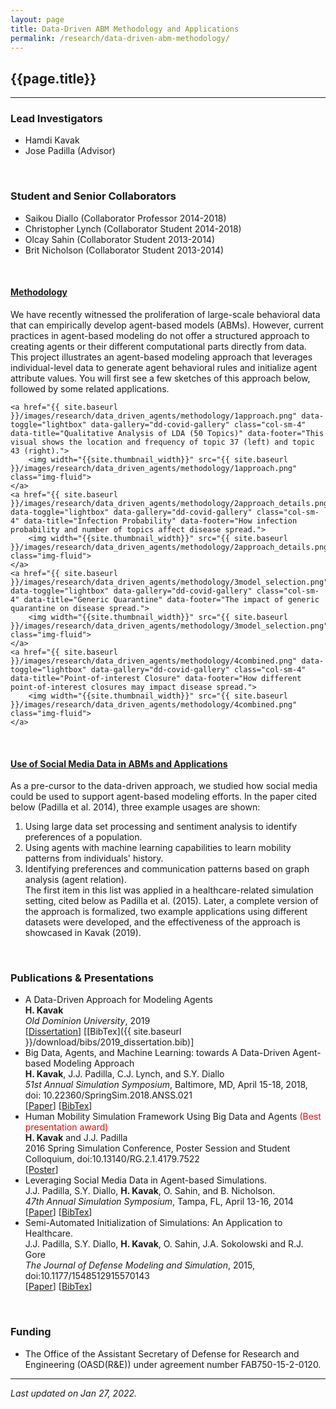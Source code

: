 ```yaml
---
layout: page
title: Data-Driven ABM Methodology and Applications
permalink: /research/data-driven-abm-methodology/
---
```


## {{page.title}}

<hr/>

### Lead Investigators
- Hamdi Kavak
- Jose Padilla (Advisor)

<br/>

### Student and Senior Collaborators
- Saikou Diallo (Collaborator Professor 2014-2018)
- Christopher Lynch (Collaborator Student 2014-2018)
- Olcay Sahin (Collaborator Student 2013-2014)
- Brit Nicholson (Collaborator Student 2013-2014)
<br/>

#### <u>Methodology</u>
We have recently witnessed the proliferation of large-scale behavioral data that can empirically develop agent-based models (ABMs). However,  current practices in agent-based modeling do not offer a structured approach to creating agents or their different computational parts directly from data. This project illustrates an agent-based modeling approach that leverages individual-level data to generate agent behavioral rules and initialize agent attribute values. You will first see a few sketches of this approach below, followed by some related applications.


<div id="dd-gallery">
        
    <a href="{{ site.baseurl }}/images/research/data_driven_agents/methodology/1approach.png" data-toggle="lightbox" data-gallery="dd-covid-gallery" class="col-sm-4" data-title="Qualitative Analysis of LDA (50 Topics)" data-footer="This visual shows the location and frequency of topic 37 (left) and topic 43 (right).">
        <img width="{{site.thumbnail_width}}" src="{{ site.baseurl }}/images/research/data_driven_agents/methodology/1approach.png" class="img-fluid">
    </a>
    <a href="{{ site.baseurl }}/images/research/data_driven_agents/methodology/2approach_details.png" data-toggle="lightbox" data-gallery="dd-covid-gallery" class="col-sm-4" data-title="Infection Probability" data-footer="How infection probability and number of topics affect disease spread.">
        <img width="{{site.thumbnail_width}}" src="{{ site.baseurl }}/images/research/data_driven_agents/methodology/2approach_details.png" class="img-fluid">
    </a>
    <a href="{{ site.baseurl }}/images/research/data_driven_agents/methodology/3model_selection.png" data-toggle="lightbox" data-gallery="dd-covid-gallery" class="col-sm-4" data-title="Generic Quarantine" data-footer="The impact of generic quarantine on disease spread.">
        <img width="{{site.thumbnail_width}}" src="{{ site.baseurl }}/images/research/data_driven_agents/methodology/3model_selection.png" class="img-fluid">
    </a>
    <a href="{{ site.baseurl }}/images/research/data_driven_agents/methodology/4combined.png" data-toggle="lightbox" data-gallery="dd-covid-gallery" class="col-sm-4" data-title="Point-of-interest Closure" data-footer="How different point-of-interest closures may impact disease spread.">
        <img width="{{site.thumbnail_width}}" src="{{ site.baseurl }}/images/research/data_driven_agents/methodology/4combined.png" class="img-fluid">
    </a>
</div>
<br/>

#### <u>Use of Social Media Data in ABMs and Applications</u>
As a pre-cursor to the data-driven approach, we studied how social media could be used to support agent-based modeling efforts. In the paper cited below (Padilla et al. 2014), three example usages are shown:
1. Using large data set processing and sentiment analysis to identify preferences of a population.
2. Using agents with machine learning capabilities to learn mobility patterns from individuals' history.
3. Identifying preferences and communication patterns based on graph analysis (agent relation).  
The first item in this list was applied in a healthcare-related simulation setting, cited below as Padilla et al. (2015). 
Later, a complete version of the approach is formalized, two example applications using different datasets were developed, and the effectiveness of the approach is showcased in Kavak (2019).

<br/>

### Publications & Presentations

- A Data-Driven Approach for Modeling Agents  
  <strong>H. Kavak</strong>   
  <em>Old Dominion University</em>, 2019  
  [[Dissertation](https://digitalcommons.odu.edu/cgi/viewcontent.cgi?article=1047&context=msve_etds)]
  [[BibTex]({{ site.baseurl }}/download/bibs/2019_dissertation.bib)]
- Big Data, Agents, and Machine Learning: towards A Data-Driven Agent-based Modeling Approach  
  <strong>H. Kavak</strong>, J.J. Padilla, C.J. Lynch, and S.Y. Diallo  
  <em>51st Annual Simulation Symposium</em>, Baltimore, MD, April 15-18, 2018, doi: 10.22360/SpringSim.2018.ANSS.021  
  [<a title="RG Archive" href="https://www.researchgate.net/publication/324941067_Big_Data_Agents_and_Machine_Learning_Towards_a_Data-Driven_Agent-Based_Modeling_Approach">Paper</a>]
  [<a title="BibTeX" href="{{ site.baseurl }}/download/bibs/2018_data_driven.bib">BibTex</a>]
- Human Mobility Simulation Framework Using Big Data and Agents <span style="color: red;">(Best presentation award)</span>  
  <strong>H. Kavak</strong> and J.J. Padilla   
  2016 Spring Simulation Conference, Poster Session and Student Colloquium,  doi:10.13140/RG.2.1.4179.7522  
  [<a title="RG Archive" href="https://www.researchgate.net/publication/299889096_Human_Mobility_Simulation_Framework_Using_Big_Data_and_Agents">Poster</a>]
- Leveraging Social Media Data in Agent-based Simulations.  
  J.J. Padilla, S.Y. Diallo, <strong>H. Kavak</strong>, O. Sahin, and B. Nicholson.  
  <em>47th Annual Simulation Symposium</em>, Tampa, FL, April 13-16, 2014  
  [<a title="RG Archive" href="https://www.researchgate.net/publication/269411592_Leveraging_Social_Media_Data_in_Agent-based_Simulations">Paper</a>]
  [<a title="BibTeX" href="{{ site.baseurl }}/download/bibs/2014_social_media.bib">BibTex</a>]
- Semi-Automated Initialization of Simulations: An Application to Healthcare.  
  J.J. Padilla, S.Y. Diallo, <strong>H. Kavak</strong>, O. Sahin,  J.A. Sokolowski and R.J. Gore  
  <em>The Journal of Defense Modeling and Simulation</em>, 2015,  doi:10.1177/1548512915570143   
  [<a title="RG Archive" href="https://www.researchgate.net/publication/272914554_Semi-automated_initialization_of_simulations_an_application_to_healthcare">Paper</a>]
  [<a title="BibTeX" href="{{ site.baseurl }}/download/bibs/2015_j_initialization.bib">BibTex</a>]

<br/>

### Funding
- The Office of the Assistant Secretary of Defense for Research and Engineering (OASD(R&E)) under agreement number
  FAB750-15-2-0120.
<hr/>

*Last updated on Jan 27, 2022.*


<script>
	  lightGallery(document.getElementById('dd-gallery'), {
	    thumbnail:true,
	    animateThumb: true,
	    showThumbByDefault: true
	}); 
	</script>